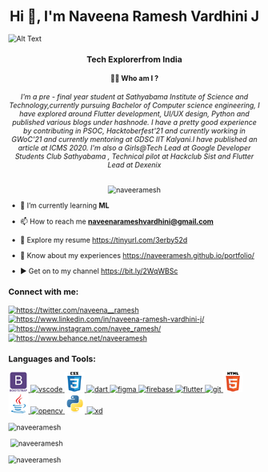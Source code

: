 
<h1 align="center">Hi 👋, I'm Naveena Ramesh Vardhini J</h1> 

![Alt Text](https://user-images.githubusercontent.com/54928117/129188635-886d88fa-7dbb-4beb-97bb-fb02f0a99ec0.gif)



<h3 align="center">Tech Explorerfrom India</h3>
<h4 align="center">👨‍💻 Who am I ?</h3>
<h6 align="center">
 I'm a pre - final year student at Sathyabama Institute of Science and Technology,currently pursuing Bachelor of Computer science engineering, I have explored around Flutter development, UI/UX design, Python and published various blogs under hashnode.
I have a pretty good experience by contributing in PSOC, Hacktoberfest'21 and currently working in GWoC'21 and currently mentoring at GDSC IIT Kalyani.I have published an article at ICMS 2020.
I'm also a Girls@Tech Lead at Google Developer Students Club Sathyabama , Technical pilot at Hackclub Sist and Flutter Lead at Dexenix
</h6>


<p align="center"> <img src="https://komarev.com/ghpvc/?username=naveeramesh&label=Profile%20views&color=0e75b6&style=flat" alt="naveeramesh" /> </p>



- 🌱 I’m currently learning **ML**

- 📫 How to reach me **naveenarameshvardhini@gmail.com**

- 📑 Explore my resume https://tinyurl.com/3erby52d

- 📄 Know about my experiences https://naveeramesh.github.io/portfolio/

- ▶️ Get on to my channel https://bit.ly/2WqWBSc
<h3 align="left">Connect with me:</h3>
<p align="left">
<a href="https://twitter.com/https://twitter.com/naveena__ramesh" target="blank"><img align="center" src="https://raw.githubusercontent.com/rahuldkjain/github-profile-readme-generator/master/src/images/icons/Social/twitter.svg" alt="https://twitter.com/naveena__ramesh" height="30" width="40" /></a>
<a href="https://linkedin.com/in/https://www.linkedin.com/in/naveena-ramesh-vardhini-j/" target="blank"><img align="center" src="https://raw.githubusercontent.com/rahuldkjain/github-profile-readme-generator/master/src/images/icons/Social/linked-in-alt.svg" alt="https://www.linkedin.com/in/naveena-ramesh-vardhini-j/" height="30" width="40" /></a>
<a href="https://instagram.com/https://www.instagram.com/navee_techz/" target="blank"><img align="center" src="https://raw.githubusercontent.com/rahuldkjain/github-profile-readme-generator/master/src/images/icons/Social/instagram.svg" alt="https://www.instagram.com/navee_ramesh/" height="30" width="40" /></a>
<a href="https://www.behance.net/https://www.behance.net/naveeramesh" target="blank"><img align="center" src="https://raw.githubusercontent.com/rahuldkjain/github-profile-readme-generator/master/src/images/icons/Social/behance.svg" alt="https://www.behance.net/naveeramesh" height="30" width="40" /></a>
</p>

<h3 align="left">Languages and Tools:</h3>
<p align="left"> <a href="https://getbootstrap.com" target="_blank"> <img src="https://raw.githubusercontent.com/devicons/devicon/master/icons/bootstrap/bootstrap-plain-wordmark.svg" alt="bootstrap" width="40" height="40"/> </a> <a href="https://getbootstrap.com" target="_blank"> <img src="https://image.flaticon.com/icons/png/128/906/906324.png" alt="vscode" width="40" height="40"/> </a><a href="https://www.w3schools.com/css/" target="_blank"> <img src="https://raw.githubusercontent.com/devicons/devicon/master/icons/css3/css3-original-wordmark.svg" alt="css3" width="40" height="40"/> </a> <a href="https://dart.dev" target="_blank"> <img src="https://www.vectorlogo.zone/logos/dartlang/dartlang-icon.svg" alt="dart" width="40" height="40"/> </a> </a> <a href="https://www.figma.com/" target="_blank"> <img src="https://www.vectorlogo.zone/logos/figma/figma-icon.svg" alt="figma" width="40" height="40"/> </a> <a href="https://firebase.google.com/" target="_blank"> <img src="https://www.vectorlogo.zone/logos/firebase/firebase-icon.svg" alt="firebase" width="40" height="40"/> </a> <a href="https://flutter.dev" target="_blank"> <img src="https://www.vectorlogo.zone/logos/flutterio/flutterio-icon.svg" alt="flutter" width="40" height="40"/> </a> <a href="https://git-scm.com/" target="_blank"> <img src="https://www.vectorlogo.zone/logos/git-scm/git-scm-icon.svg" alt="git" width="40" height="40"/> </a> <a href="https://www.w3.org/html/" target="_blank"> <img src="https://raw.githubusercontent.com/devicons/devicon/master/icons/html5/html5-original-wordmark.svg" alt="html5" width="40" height="40"/> </a> <a href="https://www.java.com" target="_blank"> <img src="https://raw.githubusercontent.com/devicons/devicon/master/icons/java/java-original.svg" alt="java" width="40" height="40"/> </a><a href="https://opencv.org/" target="_blank"> <img src="https://www.vectorlogo.zone/logos/opencv/opencv-icon.svg" alt="opencv" width="40" height="40"/> </a> <a href="https://www.python.org" target="_blank"> <img src="https://raw.githubusercontent.com/devicons/devicon/master/icons/python/python-original.svg" alt="python" width="40" height="40"/> </a> <a href="https://www.adobe.com/products/xd.html" target="_blank"> <img src="https://cdn.worldvectorlogo.com/logos/adobe-xd.svg" alt="xd" width="40" height="40"/> </a> </p>

<p><img align="center" src="https://github-readme-stats.vercel.app/api/top-langs?username=naveeramesh&show_icons=true&locale=en&layout=compact" alt="naveeramesh" /></p>

<p>&nbsp;<img align="center" src="https://github-readme-stats.vercel.app/api?username=naveeramesh&show_icons=true&locale=en" alt="naveeramesh" /></p>

<p><img align="center" src="https://github-readme-streak-stats.herokuapp.com/?user=naveeramesh&" alt="naveeramesh" /></p>
